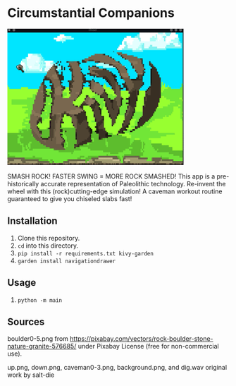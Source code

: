 # Circumstantial Companions

![Chisel Preview](preview.gif)

SMASH ROCK!  FASTER SWING = MORE ROCK SMASHED! This app is a pre-historically accurate
representation of Paleolithic technology.  Re-invent the wheel with this (rock)cutting-edge
simulation! A caveman workout routine guaranteed to give you chiseled slabs fast!

## Installation

1. Clone this repository.
2. `cd` into this directory.
3. `pip install -r requirements.txt kivy-garden`
4. `garden install navigationdrawer`

## Usage

1. `python -m main`

## Sources
boulder0-5.png from https://pixabay.com/vectors/rock-boulder-stone-nature-granite-576685/ under
Pixabay License (free for non-commercial use).

up.png, down.png, caveman0-3.png, background.png, and dig.wav original work by salt-die